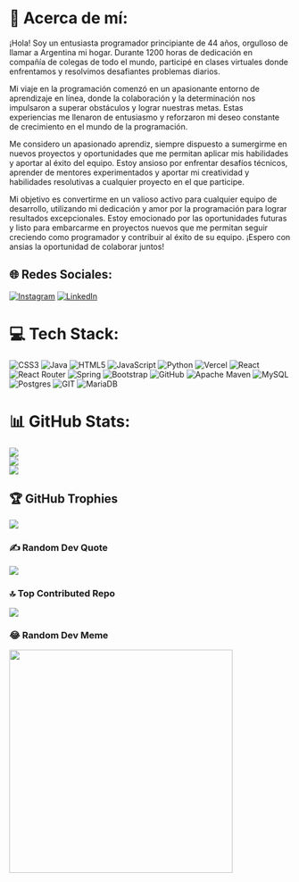 # 💫 Acerca de mí:

¡Hola! Soy un entusiasta programador principiante de 44 años, orgulloso de llamar a Argentina mi hogar. Durante 1200 horas de dedicación en compañía de colegas de todo el mundo, participé en clases virtuales donde enfrentamos y resolvimos desafiantes problemas diarios.

Mi viaje en la programación comenzó en un apasionante entorno de aprendizaje en línea, donde la colaboración y la determinación nos impulsaron a superar obstáculos y lograr nuestras metas. Estas experiencias me llenaron de entusiasmo y reforzaron mi deseo constante de crecimiento en el mundo de la programación.

Me considero un apasionado aprendiz, siempre dispuesto a sumergirme en nuevos proyectos y oportunidades que me permitan aplicar mis habilidades y aportar al éxito del equipo. Estoy ansioso por enfrentar desafíos técnicos, aprender de mentores experimentados y aportar mi creatividad y habilidades resolutivas a cualquier proyecto en el que participe.

Mi objetivo es convertirme en un valioso activo para cualquier equipo de desarrollo, utilizando mi dedicación y amor por la programación para lograr resultados excepcionales. Estoy emocionado por las oportunidades futuras y listo para embarcarme en proyectos nuevos que me permitan seguir creciendo como programador y contribuir al éxito de su equipo. ¡Espero con ansias la oportunidad de colaborar juntos!



## 🌐 Redes Sociales:
[![Instagram](https://img.shields.io/badge/Instagram-%23E4405F.svg?logo=Instagram&logoColor=white)](https://instagram.com/elgrantecno) [![LinkedIn](https://img.shields.io/badge/LinkedIn-%230077B5.svg?logo=linkedin&logoColor=white)](https://www.linkedin.com/in/diego-cristian-alfredo-veras-54b459249/)


# 💻 Tech Stack:
![CSS3](https://img.shields.io/badge/css3-%231572B6.svg?style=for-the-badge&logo=css3&logoColor=white) ![Java](https://img.shields.io/badge/java-%23ED8B00.svg?style=for-the-badge&logo=java&logoColor=white) ![HTML5](https://img.shields.io/badge/html5-%23E34F26.svg?style=for-the-badge&logo=html5&logoColor=white) ![JavaScript](https://img.shields.io/badge/javascript-%23323330.svg?style=for-the-badge&logo=javascript&logoColor=%23F7DF1E) ![Python](https://img.shields.io/badge/python-3670A0?style=for-the-badge&logo=python&logoColor=ffdd54) ![Vercel](https://img.shields.io/badge/vercel-%23000000.svg?style=for-the-badge&logo=vercel&logoColor=white) ![React](https://img.shields.io/badge/react-%2320232a.svg?style=for-the-badge&logo=react&logoColor=%2361DAFB) ![React Router](https://img.shields.io/badge/React_Router-CA4245?style=for-the-badge&logo=react-router&logoColor=white) ![Spring](https://img.shields.io/badge/spring-%236DB33F.svg?style=for-the-badge&logo=spring&logoColor=white) ![Bootstrap](https://img.shields.io/badge/bootstrap-%23563D7C.svg?style=for-the-badge&logo=bootstrap&logoColor=white) ![GitHub](https://img.shields.io/badge/GitHub-%23121011.svg?style=for-the-badge&logo=github&logoColor=white) ![Apache Maven](https://img.shields.io/badge/Apache%20Maven-C71A36?style=for-the-badge&logo=Apache%20Maven&logoColor=white) ![MySQL](https://img.shields.io/badge/mysql-%2300f.svg?style=for-the-badge&logo=mysql&logoColor=white) ![Postgres](https://img.shields.io/badge/postgres-%23316192.svg?style=for-the-badge&logo=postgresql&logoColor=white) ![GIT](https://img.shields.io/badge/Git-fc6d26?style=for-the-badge&logo=git&logoColor=white) ![MariaDB](https://img.shields.io/badge/MariaDB-003545?style=for-the-badge&logo=mariadb&logoColor=white)
# 📊 GitHub Stats:
![](https://github-readme-stats.vercel.app/api?username=DVTecno&theme=dark&hide_border=false&include_all_commits=false&count_private=false)<br/>
![](https://github-readme-streak-stats.herokuapp.com/?user=DVTecno&theme=dark&hide_border=false)<br/>
![](https://github-readme-stats.vercel.app/api/top-langs/?username=DVTecno&theme=dark&hide_border=false&include_all_commits=false&count_private=false&layout=compact)

## 🏆 GitHub Trophies
![](https://github-profile-trophy.vercel.app/?username=DVTecno&theme=onestar&no-frame=false&no-bg=true&margin-w=4)

### ✍️ Random Dev Quote
![](https://quotes-github-readme.vercel.app/api?type=horizontal&theme=radical)

### 🔝 Top Contributed Repo
![](https://github-contributor-stats.vercel.app/api?username=DVTecno&limit=5&theme=dark&combine_all_yearly_contributions=true)

### 😂 Random Dev Meme
<img src='https://randommeme-five.vercel.app/' style="height: 400px;"/>


